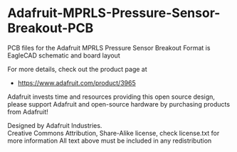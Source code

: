 # Adafruit-MPRLS-Pressure-Sensor-Breakout-PCB
PCB files for the Adafruit MPRLS Pressure Sensor Breakout
Format is EagleCAD schematic and board layout

For more details, check out the product page at

  * https://www.adafruit.com/product/3965

Adafruit invests time and resources providing this open source design, 
please support Adafruit and open-source hardware by purchasing 
products from Adafruit!

Designed by Adafruit Industries.  
Creative Commons Attribution, Share-Alike license, check license.txt for more information
All text above must be included in any redistribution